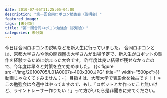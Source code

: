 ```yaml
---
date: 2010-07-05T11:25:05-04:00
description: "第一回合同ロボコン勉強会（説明会）"
featured_image: 
tags: [未分類]
title: "第一回合同ロボコン勉強会（説明会）"
categories: 未分類
---
```


今日は合同ロボコンの説明などを新入生に行っていました。
合同ロボコンとは、京都大学さんや他の関西圏の大学さんが出場予定で、新入生がロボットの製作を経験するために始まった大会です。
昨年度は良い結果が残せなかったので、今年度は早々と対策を立て始めました。
{{< figure src="/img/20100705/L01A0007s-400x300.JPG" title="" width="500px">}}
動画じゃなくてすみません；-；
目指すは、大阪大学で表彰台を独占です！！
※この勉強会は今週中はやってますので、もし「ロボットとか作ったこと無いけど、ライントレーサー作りたい！」って方がいたら是非聞きに来てください。
